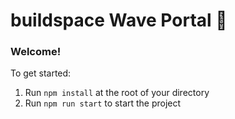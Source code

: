 # buildspace Wave Portal 👋

### **Welcome!**

To get started:

1. Run `npm install` at the root of your directory
2. Run `npm run start` to start the project

